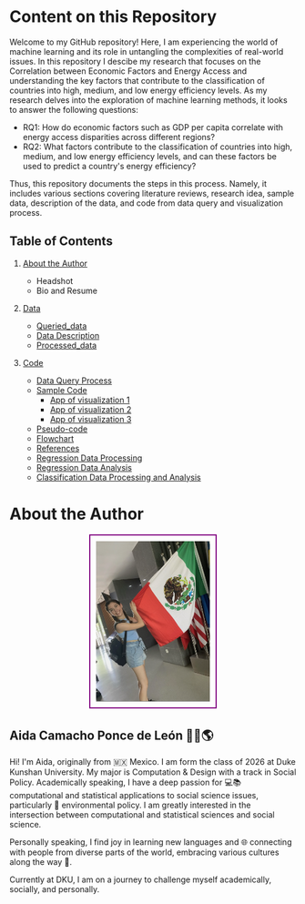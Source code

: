 # Content on this Repository

Welcome to my GitHub repository! Here, I am experiencing the world of machine learning and its role in untangling the complexities of real-world issues. In this repository I descibe my research that focuses on the Correlation between Economic Factors and Energy Access and understanding the key factors that contribute to the classification of countries into high, medium, and low energy efficiency levels. As my research delves into the exploration of machine learning methods, it looks to answer the following questions:
- RQ1: How do economic factors such as GDP per capita correlate with energy access disparities across different regions?
- RQ2: What factors contribute to the classification of countries into high, medium, and low energy efficiency levels, and can these factors be used to predict a country's energy efficiency?

Thus, this repository documents the steps in this process. Namely, it includes various sections covering literature reviews, research idea, sample data, description of the data, and code from data query and visualization process. 

## Table of Contents

1. [About the Author](./README.md#about-the-author)
      - Headshot
      - Bio and Resume
      
2. [Data](data/Readme.md)
   - [Queried_data](./data/Queried_data/owid-energy-data.csv)
   - [Data Description](./data/Readme.md)
   - [Processed_data](./data/Processed_data)

3. [Code](code/Readme.md)
   - [Data Query Process](./code/Readme.md#data-query)
   - [Sample Code](./code/Readme.md#data-visualization)
      - [App of visualization 1](./code/Readme.md#visualization-1)
      - [App of visualization 2](./code/Readme.md#visualization-2)
      - [App of visualization 3](./code/Readme.md#visualization-3)
   - [Pseudo-code](./code/Readme.md#data-query-process-pseudo-code)
   - [Flowchart](./code/Readme.md#data-query-flowchart)
   - [References](./code/Readme.md#references)
   - [Regression Data Processing](./code/Data_Processing_Regression.ipynb)
   - [Regression Data Analysis](./code/Data_Analysis_Regression.ipynb)
   - [Classification Data Processing and Analysis](./code/Analysis_Processing_Classification.ipynb)

# About the Author
<p align="center">
  <kbd>
    <img src="photo.png" alt="Aida's Photo" width="200" style="border: 2px solid purple !important; padding: 10px;"/>
  </kbd>
</p>

## Aida Camacho Ponce de León 👩‍💻🌎

Hi! I'm Aida, originally from 🇲🇽 Mexico. I am form the class of 2026 at Duke Kunshan University. My major is Computation & Design with a track in Social Policy. Academically speaking, I have a deep passion for 💻📚 computational and statistical applications to social science issues, particularly 🌱 environmental policy. I am greatly interested in the intersection between computational and statistical sciences and social science. 

Personally speaking, I find joy in learning new languages and 🌐 connecting with people from diverse parts of the world, embracing various cultures along the way 🌟.

Currently at DKU, I am on a journey to challenge myself academically, socially, and personally.
